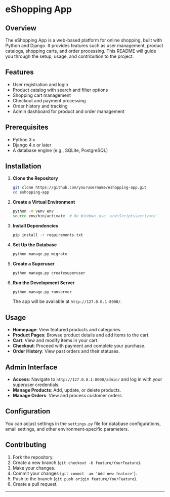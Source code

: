 

# eShopping App

## Overview

The eShopping App is a web-based platform for online shopping, built with Python and Django. It provides features such as user management, product catalogs, shopping carts, and order processing. This README will guide you through the setup, usage, and contribution to the project.

## Features

- User registration and login
- Product catalog with search and filter options
- Shopping cart management
- Checkout and payment processing
- Order history and tracking
- Admin dashboard for product and order management

## Prerequisites

- Python 3.x
- Django 4.x or later
- A database engine (e.g., SQLite, PostgreSQL)

## Installation

1. **Clone the Repository**

   ```bash
   git clone https://github.com/yourusername/eshopping-app.git
   cd eshopping-app
   ```

2. **Create a Virtual Environment**

   ```bash
   python -m venv env
   source env/bin/activate  # On Windows use `env\Scripts\activate`
   ```

3. **Install Dependencies**

   ```bash
   pip install -r requirements.txt
   ```

4. **Set Up the Database**

   ```bash
   python manage.py migrate
   ```

5. **Create a Superuser**

   ```bash
   python manage.py createsuperuser
   ```

6. **Run the Development Server**

   ```bash
   python manage.py runserver
   ```

   The app will be available at `http://127.0.0.1:8000/`.

## Usage

- **Homepage**: View featured products and categories.
- **Product Pages**: Browse product details and add items to the cart.
- **Cart**: View and modify items in your cart.
- **Checkout**: Proceed with payment and complete your purchase.
- **Order History**: View past orders and their statuses.

## Admin Interface

- **Access**: Navigate to `http://127.0.0.1:8000/admin/` and log in with your superuser credentials.
- **Manage Products**: Add, update, or delete products.
- **Manage Orders**: View and process customer orders.

## Configuration

You can adjust settings in the `settings.py` file for database configurations, email settings, and other environment-specific parameters.

## Contributing

1. Fork the repository.
2. Create a new branch (`git checkout -b feature/YourFeature`).
3. Make your changes.
4. Commit your changes (`git commit -am 'Add new feature'`).
5. Push to the branch (`git push origin feature/YourFeature`).
6. Create a pull request.



---
